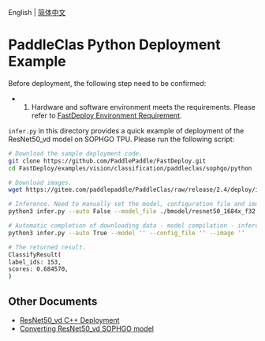 English | [简体中文](README_CN.md)
# PaddleClas Python Deployment Example

Before deployment, the following step need to be confirmed:

- 1. Hardware and software environment meets the requirements. Please refer to [FastDeploy Environment Requirement](../../../../../../docs/en/build_and_install/sophgo.md).

`infer.py` in this directory provides a quick example of deployment of the ResNet50_vd model on SOPHGO TPU. Please run the following script:

```bash
# Download the sample deployment code.
git clone https://github.com/PaddlePaddle/FastDeploy.git
cd FastDeploy/examples/vision/classification/paddleclas/sophgo/python

# Download images.
wget https://gitee.com/paddlepaddle/PaddleClas/raw/release/2.4/deploy/images/ImageNet/ILSVRC2012_val_00000010.jpeg

# Inference. Need to manually set the model, configuration file and image path used for inference.
python3 infer.py --auto False --model_file ./bmodel/resnet50_1684x_f32.bmodel  --config_file ResNet50_vd_infer/inference_cls.yaml  --image ILSVRC2012_val_00000010.jpeg

# Automatic completion of downloading data - model compilation - inference, no need to set up model, configuration file and image paths.
python3 infer.py --auto True --model '' --config_file '' --image ''

# The returned result.
ClassifyResult(
label_ids: 153,
scores: 0.684570,
)
```

## Other Documents
- [ResNet50_vd C++ Deployment](../cpp)
- [Converting ResNet50_vd SOPHGO model](../README.md)
